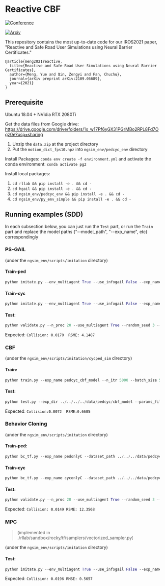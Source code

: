 # Reactive CBF

[![Conference](https://img.shields.io/badge/IROS-Accepted-success)](https://www.iros2021.org/)
   
[![Arxiv](http://img.shields.io/badge/arxiv-cs:2109.06689-B31B1B.svg)](https://arxiv.org/abs/2109.06689.pdf)

This repository contains the most up-to-date code for our IROS2021 paper, "Reactive and Safe Road User Simulations using Neural Barrier Certificates."

```
@article{meng2021reactive,
  title={Reactive and Safe Road User Simulations using Neural Barrier Certificates},
  author={Meng, Yue and Qin, Zengyi and Fan, Chuchu},
  journal={arXiv preprint arXiv:2109.06689},
  year={2021}
}
```

## Prerequisite
Ubuntu 18.04 + NVidia RTX 2080Ti

Get the data files from Google drive: https://drive.google.com/drive/folders/1x_w17Pf6yGX31PGrMBo2RPL8Fd7Ogz0e?usp=sharing

1. Unzip the `data.zip` at the project directory
2. Put the `motion_dict_fps10.npz` into `ngsim_env/pedcyc_env` directory

Install Packages: `conda env create -f environment.yml` and activate the conda environment: `conda activate pg2`

Install local packages:
1. `cd rllab && pip install -e . && cd -`
2. `cd hgail && pip install -e . && cd -`
3. `cd ngsim_env/pedcyc_env && pip install -e . && cd -`
4. `cd ngsim_env/py_env_simple && pip install -e . && cd -`



## Running examples (SDD)

In each subsection below, you can just run the `Test` part, or run the `Train` part and replace the model paths ("--model_path", "--exp_name", etc) correspondingly

### PS-GAIL
(under the `ngsim_env/scripts/imitation` directory)
#### Train-ped

``` python
python imitate.py --env_multiagent True --use_infogail False --exp_name pedcyc_psgail_ped --n_itr 1000 --policy_recurrent True --n_envs 5 --ext_intervals 1,34 --expert_filepath ../../../data/pedcyc_ped_only_ego_n8_t50.h5 --validator_render False --random_seed 711 --attractive True --env_H 50 --batch_size 2500 --env_primesteps 1 --use_pedcyc True --record_vxvy True --traj_idx_list 0,1 --control_mode ped_only --n_envs1 5 --n_envs2 0 --fps 10 --gpus 0
```

#### Train-cyc

``` python
python imitate.py --env_multiagent True --use_infogail False --exp_name pedcyc_psgail_cyc --n_itr 1000 --policy_recurrent True --n_envs 5 --ext_intervals 1,34 --expert_filepath ../../../data/pedcyc_cyc_only_ego_n8_t50.h5 --validator_render False --random_seed 711 --attractive True --env_H 50 --batch_size 2500 --env_primesteps 1 --use_pedcyc True --record_vxvy True --traj_idx_list 0,1 --control_mode cyc_only --n_envs1 0 --n_envs2 5 --fps 10 --gpus 0
```
#### Test: 

``` python
python validate.py --n_proc 20 --use_multiagent True --random_seed 3 --exp_dir ../../../data/pedcyc/psgail_ped --params_filename itr_1000.npz --n_envs 10 --n_multiagent_trajs 1000 --debug True --gpus 0 --control_mode ped_cyc --n_envs1 5 --n_envs2 5 --policy1_path ../../../data/pedcyc/psgail_ped/imitate/log/itr_1000.npz --policy2_path ../../../data/pedcyc/psgail_cyc/imitate/log/itr_1000.npz
```

Expected:  `Collision: 0.0170  RSME: 4.1487`

### CBF
(under the `ngsim_env/scripts/imitation/cycped_sim` directory)

#### Train: 

``` python
python train.py --exp_name pedcyc_cbf_model --n_itr 5000 --batch_size 500 --env_H 50 --control_mode ped_cyc --n_envs1 5 --n_envs2 5 --ext_intervals 1,34 --ps_intervals 1,32 --random_seed 711 --cbf_intervals 1,34 --safe_loss_weight 0.5 --dang_loss_weight 0.5 --safe_deriv_loss_weight 0.5 --medium_deriv_loss_weight 0.5 --dang_deriv_loss_weight 0.5 --reg_policy_loss_weight 0.01 --h_safe_thres 0.001 --h_dang_thres 0.05 --grad_safe_thres 0.0 --grad_medium_thres 0.03 --grad_dang_thres 0.08 --safe_dist_threshold 0.3 --dang_dist_threshold 0.15 --joint_learning_rate 0.0005 --jcbf_hidden_layer_dims 128 128 64 --fix_sampling True --use_pedcyc True --env_primesteps 1 --record_vxvy True --save_model_freq 20 --debug_render True --debug_render_freq 500 --use_policy_reference True --include_u_ref_feat True --reg_with_safe_mask True --include_speed_feat True --num_neighbors 8 --enable_radius True --obs_radius 5.0 --dest_controller_type even --print_gt True --traj_idx_list 0,1 --gpus 0
```

#### Test:

``` python
python test.py --exp_dir ../../../../data/pedcyc/cbf_model --params_filename itr_4981.npz --n_multiagent_trajs 1000 --debug_render False --debug_render_freq 10 --gpus 1 --n_envs1 5 --n_envs2 5 --refinement True --refine_n_iter 3 --refine_learning_rate 1500
```

Expected: `Collision:0.0072  RSME:0.6605`

### Behavior Cloning
(under the `ngsim_env/scripts/imitation` directory)

#### Train-ped:
``` python
python bc_tf.py --exp_name pedonlyC --dataset_path ../../../data/pedcyc_ped_only_ego_n8_t50.h5 --batch_size 64 --gpus 0 --print_freq 200 --lr 0.0001 --epochs 50
```

#### Train-cyc

``` python
python bc_tf.py --exp_name cyconlyC --dataset_path ../../../data/pedcyc_ped_only_ego_n8_t50.h5 --batch_size 64 --gpus 0 --print_freq 200 --lr 0.0001 --epochs 50
```

#### Test:

``` python 
python validate.py --n_proc 20 --use_multiagent True --random_seed 3 --exp_dir ../../../data/pedcyc/bc_exp --params_filename itr_1000.npz --n_envs 10 --n_multiagent_trajs 1000 --debug True --gpus 2 --control_mode ped_cyc --n_envs1 5 --n_envs2 5 --behavior_cloning True --bc_policy_path1 ../../../data/pedcyc/bc_ped/itr_49.npz --bc_policy_path2 ../../../data/pedcyc/bc_cyc/itr_49.npz --no_action_scaling True
```
Expected: `Collision: 0.0149 RSME: 12.3568`


### MPC 
> (implemented in ./rllab/sandbox/rocky/tf/samplers/vectorized_sampler.py)

(under the `ngsim_env/scripts/imitation` directory)

#### Test:

``` python
python imitate.py --env_multiagent True --use_infogail False --exp_name pedcyc_mpc_demo --n_itr 100 --policy_recurrent True --n_envs 10 --ext_intervals 1,34 --expert_filepath ../../../data/pedcyc_ped_only_ego_n8_t50.h5 --validator_render False --random_seed 711 --attractive True --env_H 50 --batch_size 500 --env_primesteps 1 --use_pedcyc True --record_vxvy True --traj_idx_list 0,1 --control_mode ped_cyc --n_envs1 5 --n_envs2 5 --fps 10 --gpus 3 --residual_u True --reference_control True --dest_controller_type even --unclip_action True --print_gt True --mpc True --skip_optimize True --skip_baseline_fit True --no_estimate_statistics True --no_obs_normalize True --zero_policy True --quiet True --planning_horizon 5 --consider_uref_init True --mpc_max_iters 20000
```

Expected: `Collision: 0.0196 RMSE: 0.5657`
